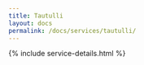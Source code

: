 ```yaml
---
title: Tautulli
layout: docs
permalink: /docs/services/tautulli/
---
```


{% include service-details.html %}
